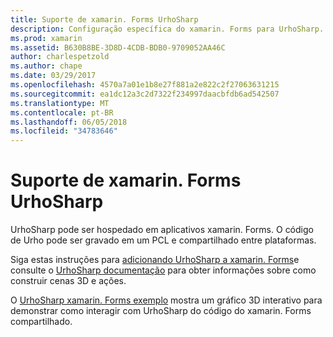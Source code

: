 ```yaml
---
title: Suporte de xamarin. Forms UrhoSharp
description: Configuração específica do xamarin. Forms para UrhoSharp.
ms.prod: xamarin
ms.assetid: B630B8BE-3D8D-4CDB-BDB0-9709052AA46C
author: charlespetzold
ms.author: chape
ms.date: 03/29/2017
ms.openlocfilehash: 4570a7a01e1b8e27f881a2e822c2f27063631215
ms.sourcegitcommit: ea1dc12a3c2d7322f234997daacbfdb6ad542507
ms.translationtype: MT
ms.contentlocale: pt-BR
ms.lasthandoff: 06/05/2018
ms.locfileid: "34783646"
---
```

# <a name="urhosharp-xamarinforms-support"></a>Suporte de xamarin. Forms UrhoSharp

UrhoSharp pode ser hospedado em aplicativos xamarin. Forms. O código de Urho pode ser gravado em um PCL e compartilhado entre plataformas.

Siga estas instruções para [adicionando UrhoSharp a xamarin. Forms](~/xamarin-forms/user-interface/graphics/urhosharp.md)e consulte o [UrhoSharp documentação](~/graphics-games/urhosharp/using.md) para obter informações sobre como construir cenas 3D e ações.

O [UrhoSharp xamarin. Forms exemplo](https://github.com/xamarin/urho-samples/tree/master/FormsSample) mostra um gráfico 3D interativo para demonstrar como interagir com UrhoSharp do código do xamarin. Forms compartilhado.

